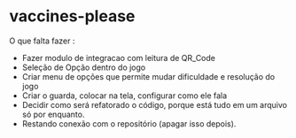 # vaccines-please

O que falta fazer :
- Fazer modulo de integracao com leitura de QR_Code
- Seleção de Opção dentro do jogo
- Criar menu de opções que permite mudar dificuldade e resolução do jogo
- Criar o guarda, colocar na tela, configurar como ele fala
- Decidir como será refatorado o código, porque está tudo em um arquivo só por enquanto.
- Restando conexão com o repositório (apagar isso depois).
